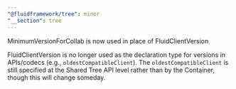 ```yaml
---
"@fluidframework/tree": minor
"__section": tree
---
```

MinimumVersionForCollab is now used in place of FluidClientVersion

FluidClientVersion is no longer used as the declaration type for versions in APIs/codecs (e.g., `oldestCompatibleClient`).
The `oldestCompatibleClient` is still specified at the Shared Tree API level rather than by the Container,
though this will change someday.
